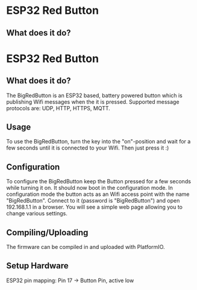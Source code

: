 # ESP32 Red Button

## What does it do?
# ESP32 Red Button

## What does it do?

The BigRedButton is an ESP32 based, battery powered button which is publishing Wifi messages when the it is pressed. 
Supported message protocols are: UDP, HTTP, HTTPS, MQTT. 

## Usage

To use the BigRedButton, turn the key into the "on"-position  and wait for a few seconds until it is connected to your Wifi. 
Then just press it :)

## Configuration

To configure the BigRedButton keep the Button pressed for a few seconds while turning it on. 
It should now boot in the configuration mode. In configuration mode the button acts as an Wifi access point with the name "BigRedButton". 
Connect to it (password is "BigRedButton") and open 192.168.1.1 in a browser. 
You will see a simple web page allowing you to change various settings. 

## Compiling/Uploading

The firmware can be compiled in and uploaded with PlatformIO. 

## Setup Hardware

ESP32 pin mapping:
Pin 17 -> Button Pin, active low
